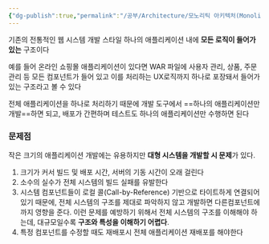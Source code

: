 ```yaml
---
{"dg-publish":true,"permalink":"/공부/Architecture/모노리틱 아키텍처(Monolithic Architecture)/","dgPassFrontmatter":true}
---
```


기존의 전통적인 웹 시스템 개발 스타일
하나의 애플리케이션 내에 **모든 로직이 들어가 있는** 구조이다

예를 들어 온라인 쇼핑몰 애플리케이션이 있다면 WAR 파일에 사용자 관리, 상품, 주문 관리 등 모든 컴포넌트가 들어 있고 이를 처리하는 UX로직까지 하나로 포장돼서 들어가 있는 구조라고 볼 수 있다

전체 애플리케이션을 하나로 처리하기 때문에 개발 도구에서 ==하나의 애플리케이션만 개발==하면 되고, 배포가 간편하며 테스트도 하나의 애플리케이션만 수행하면 된다

### 문제점
작은 크기의 애플리케이션 개발에는 유용하지만 **대형 시스템을 개발할 시 문제**가 있다.
1) 크기가 커서 빌드 및 배포 시간, 서버의 기동 시간이 오래 걸린다
2) 소수의 실수가 전체 시스템의 빌드 실패를 유발한다
3) 시스템 컴포넌트들이 로컬 콜(Call-by-Reference) 기반으로 타이트하게 연결되어 있기 때문에, 전체 시스템의 구조를 제대로 파악하지 않고 개발하면 다른컴포넌트에까지 영향을 준다. 이런 문제를 예방하기 위해서 전체 시스템의 구조를 이해해야 하는데, 대규모일수록 **구조와 특성을 이해하기 어렵다**.
4) 특정 컴포넌트를 수정할 때도 재배포시 전체 애플리케이션 재배포를 해야한다